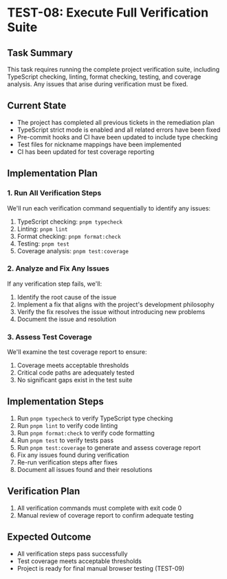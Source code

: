 # TEST-08: Execute Full Verification Suite

## Task Summary
This task requires running the complete project verification suite, including TypeScript checking, linting, format checking, testing, and coverage analysis. Any issues that arise during verification must be fixed.

## Current State
- The project has completed all previous tickets in the remediation plan
- TypeScript strict mode is enabled and all related errors have been fixed
- Pre-commit hooks and CI have been updated to include type checking
- Test files for nickname mappings have been implemented
- CI has been updated for test coverage reporting

## Implementation Plan

### 1. Run All Verification Steps
We'll run each verification command sequentially to identify any issues:

1. TypeScript checking: `pnpm typecheck`
2. Linting: `pnpm lint`
3. Format checking: `pnpm format:check`
4. Testing: `pnpm test`
5. Coverage analysis: `pnpm test:coverage`

### 2. Analyze and Fix Any Issues
If any verification step fails, we'll:
1. Identify the root cause of the issue
2. Implement a fix that aligns with the project's development philosophy
3. Verify the fix resolves the issue without introducing new problems
4. Document the issue and resolution

### 3. Assess Test Coverage
We'll examine the test coverage report to ensure:
1. Coverage meets acceptable thresholds
2. Critical code paths are adequately tested
3. No significant gaps exist in the test suite

## Implementation Steps
1. Run `pnpm typecheck` to verify TypeScript type checking
2. Run `pnpm lint` to verify code linting
3. Run `pnpm format:check` to verify code formatting
4. Run `pnpm test` to verify tests pass
5. Run `pnpm test:coverage` to generate and assess coverage report
6. Fix any issues found during verification
7. Re-run verification steps after fixes
8. Document all issues found and their resolutions

## Verification Plan
1. All verification commands must complete with exit code 0
2. Manual review of coverage report to confirm adequate testing

## Expected Outcome
- All verification steps pass successfully
- Test coverage meets acceptable thresholds
- Project is ready for final manual browser testing (TEST-09)